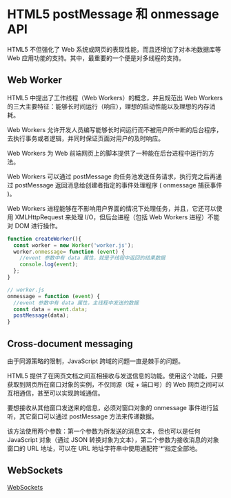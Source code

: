 # HTML5 postMessage 和 onmessage API

HTML5 不但强化了 Web 系统或网页的表现性能，而且还增加了对本地数据库等 Web 应用功能的支持。其中，最重要的一个便是对多线程的支持。

## Web Worker

HTML5 中提出了工作线程（Web Workers）的概念，并且规范出 Web Workers 的三大主要特征：能够长时间运行（响应），理想的启动性能以及理想的内存消耗。

Web Workers 允许开发人员编写能够长时间运行而不被用户所中断的后台程序，去执行事务或者逻辑，并同时保证页面对用户的及时响应。

Web Workers 为 Web 前端网页上的脚本提供了一种能在后台进程中运行的方法。

Web Workers 可以通过 postMessage 向任务池发送任务请求，执行完之后再通过 postMessage 返回消息给创建者指定的事件处理程序 ( onmessage 捕获事件 )。

Web Workers 进程能够在不影响用户界面的情况下处理任务，并且，它还可以使用 XMLHttpRequest 来处理 I/O，但后台进程（包括 Web Workers 进程）不能对 DOM 进行操作。

```js
function createWorker(){
  const worker = new Worker('worker.js');
  worker.onmessage= function (event) {
    //event 参数中有 data 属性，就是子线程中返回的结果数据
    console.log(event);
  };
}
```

```js
// worker.js
onmessage = function (event) {
  //event 参数中有 data 属性，主线程中发送的数据
  const data = event.data;
  postMessage(data);
}
```

## Cross-document messaging

由于同源策略的限制，JavaScript 跨域的问题一直是棘手的问题。

HTML5 提供了在网页文档之间互相接收与发送信息的功能。使用这个功能，只要获取到网页所在窗口对象的实例，不仅同源（域 + 端口号）的 Web 网页之间可以互相通信，甚至可以实现跨域通信。

要想接收从其他窗口发送来的信息，必须对窗口对象的 onmessage 事件进行监听，其它窗口可以通过 postMessage 方法来传递数据。

该方法使用两个参数：第一个参数为所发送的消息文本，但也可以是任何 JavaScript 对象（通过 JSON 转换对象为文本），第二个参数为接收消息的对象窗口的 URL 地址，可以在 URL 地址字符串中使用通配符'*'指定全部地。

## WebSockets

[WebSockets](../Network/web-socket.md)